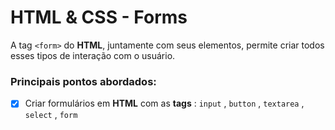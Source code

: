 # HTML & CSS - Forms

A tag `<form>` do **HTML**, juntamente com seus elementos, permite criar todos esses tipos de interação com o usuário.



### Principais pontos abordados:

- [x] Criar formulários em **HTML** com as **tags** : `input` , `button` , `textarea` , `select` , `form`